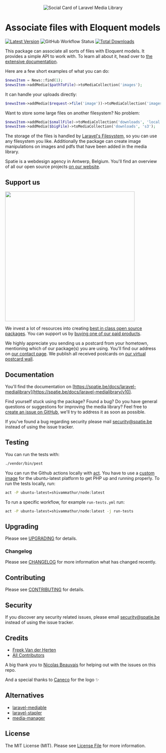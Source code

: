 <p align="center"><img src="/art/socialcard.png" alt="Social Card of Laravel Media Library"></p>

# Associate files with Eloquent models

[![Latest Version](https://img.shields.io/github/release/sedkitn/mongodb-laravel-medialibrary.svg?style=flat-square)](https://github.com/sedkitn/mongodb-laravel-medialibrary/releases)
![GitHub Workflow Status](https://img.shields.io/github/actions/workflow/status/sedkitn/mongodb-laravel-medialibrary/run-tests.yml?branch=master&style=flat-square&label=tests)
[![Total Downloads](https://img.shields.io/packagist/dt/sedkitn/mongodb-laravel-medialibrary.svg?style=flat-square)](https://packagist.org/packages/sedkitn/mongodb-laravel-medialibrary)

This package can associate all sorts of files with Eloquent models. It provides a
simple API to work with. To learn all about it, head over to [the extensive documentation](https://spatie.be/docs/laravel-medialibrary).

Here are a few short examples of what you can do:

```php
$newsItem = News::find(1);
$newsItem->addMedia($pathToFile)->toMediaCollection('images');
```

It can handle your uploads directly:

```php
$newsItem->addMedia($request->file('image'))->toMediaCollection('images');
```

Want to store some large files on another filesystem? No problem:

```php
$newsItem->addMedia($smallFile)->toMediaCollection('downloads', 'local');
$newsItem->addMedia($bigFile)->toMediaCollection('downloads', 's3');
```

The storage of the files is handled by [Laravel's Filesystem](https://laravel.com/docs/filesystem),
so you can use any filesystem you like. Additionally the package can create image manipulations
on images and pdfs that have been added in the media library.

Spatie is a webdesign agency in Antwerp, Belgium. You'll find an overview of all our open source projects [on our website](https://spatie.be/opensource).

## Support us

[<img src="https://github-ads.s3.eu-central-1.amazonaws.com/laravel-medialibrary.jpg?t=2" width="419px" />](https://spatie.be/github-ad-click/laravel-medialibrary)

We invest a lot of resources into creating [best in class open source packages](https://spatie.be/open-source). You can support us by [buying one of our paid products](https://spatie.be/open-source/support-us).

We highly appreciate you sending us a postcard from your hometown, mentioning which of our package(s) you are using. You'll find our address on [our contact page](https://spatie.be/about-us). We publish all received postcards on [our virtual postcard wall](https://spatie.be/open-source/postcards).

## Documentation

You'll find the documentation on [https://spatie.be/docs/laravel-medialibrary](https://spatie.be/docs/laravel-medialibrary/v10).

Find yourself stuck using the package? Found a bug? Do you have general questions or suggestions for improving the media library? Feel free to [create an issue on GitHub](https://github.com/spatie/laravel-medialibrary/issues), we'll try to address it as soon as possible.

If you've found a bug regarding security please mail [security@spatie.be](mailto:security@spatie.be) instead of using the issue tracker.

## Testing

You can run the tests with:

```bash
./vendor/bin/pest
```

You can run the Github actions locally with [act](https://github.com/nektos/act). You have to use a [custom image](https://github.com/shivammathur/setup-php#local-testing-setup) for the ubuntu-latest platform to get PHP up and running properly. To run the tests locally, run:

```bash
act -P ubuntu-latest=shivammathur/node:latest
```

To run a specific workflow, for example `run-tests.yml` run:

```bash
act -P ubuntu-latest=shivammathur/node:latest -j run-tests
```

## Upgrading

Please see [UPGRADING](UPGRADING.md) for details.

### Changelog

Please see [CHANGELOG](CHANGELOG.md) for more information what has changed recently.

## Contributing

Please see [CONTRIBUTING](https://github.com/spatie/.github/blob/main/CONTRIBUTING.md) for details.

## Security

If you discover any security related issues, please email [security@spatie.be](mailto:security@spatie.be) instead of using the issue tracker.

## Credits

- [Freek Van der Herten](https://github.com/freekmurze)
- [All Contributors](../../contributors)

A big thank you to [Nicolas Beauvais](https://github.com/nicolasbeauvais) for helping out with the issues on this repo.

And a special thanks to [Caneco](https://twitter.com/caneco) for the logo ✨

## Alternatives

- [laravel-mediable](https://github.com/plank/laravel-mediable)
- [laravel-stapler](https://github.com/CodeSleeve/laravel-stapler)
- [media-manager](https://github.com/talvbansal/media-manager)

## License

The MIT License (MIT). Please see [License File](LICENSE.md) for more information.
